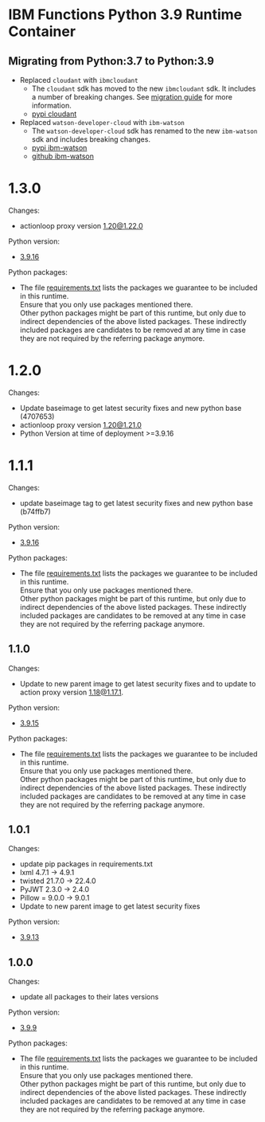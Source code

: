 # IBM Functions Python 3.9 Runtime Container

## Migrating from Python:3.7 to Python:3.9
  - Replaced `cloudant` with `ibmcloudant`  
    - The `cloudant` sdk has moved to the new `ibmcloudant` sdk. It includes a number of breaking changes. See [migration guide](https://github.com/cloudant/python-cloudant/blob/master/MIGRATION.md) for more information.
    - [pypi cloudant](https://pypi.org/project/cloudant/)
  - Replaced `watson-developer-cloud` with `ibm-watson`
    - The `watson-developer-cloud` sdk has renamed to the new `ibm-watson` sdk and includes breaking changes.
    - [pypi ibm-watson](https://pypi.org/project/ibm-watson/)
    - [github ibm-watson](https://github.com/watson-developer-cloud/python-sdk)

# 1.3.0
Changes:
  - actionloop proxy version 1.20@1.22.0

Python version:
  - [3.9.16](https://www.python.org/downloads/release/python-3916/)

Python packages:
  - The file [requirements.txt](requirements.txt) lists the packages we guarantee to be included in this runtime.<br/>
    Ensure that you only use packages mentioned there.<br/>
    Other python packages might be part of this runtime, but only due to indirect dependencies of the above listed packages. These indirectly included packages are candidates to be removed at any time in case they are not required by the referring package anymore.


# 1.2.0
Changes:
  - Update baseimage to get latest security fixes and new python base (4707653)
  - actionloop proxy version 1.20@1.21.0
  - Python Version at time of deployment >=3.9.16 

# 1.1.1
Changes:
  - update baseimage tag to get latest security fixes and new python base (b74ffb7)

Python version:
  - [3.9.16](https://www.python.org/downloads/release/python-3916/)

Python packages:
  - The file [requirements.txt](requirements.txt) lists the packages we guarantee to be included in this runtime.<br/>
    Ensure that you only use packages mentioned there.<br/>
    Other python packages might be part of this runtime, but only due to indirect dependencies of the above listed packages. These indirectly included packages are candidates to be removed at any time in case they are not required by the referring package anymore.

## 1.1.0
Changes:
  - Update to new parent image to get latest security fixes and to update to action proxy version 1.18@1.17.1.

Python version:
  - [3.9.15](https://www.python.org/downloads/release/python-3915/)

Python packages:
  - The file [requirements.txt](requirements.txt) lists the packages we guarantee to be included in this runtime.<br/>
    Ensure that you only use packages mentioned there.<br/>
    Other python packages might be part of this runtime, but only due to indirect dependencies of the above listed packages. These indirectly included packages are candidates to be removed at any time in case they are not required by the referring package anymore.
  
## 1.0.1
Changes:
  - update pip packages in requirements.txt
  - lxml 4.7.1 -> 4.9.1
  - twisted 21.7.0 -> 22.4.0
  - PyJWT 2.3.0 -> 2.4.0
  - Pillow = 9.0.0 -> 9.0.1
  - Update to new parent image to get latest security fixes

Python version:
- [3.9.13](https://www.python.org/downloads/release/python-3913/)

## 1.0.0
Changes:
  - update all packages to their lates versions 

Python version:
  - [3.9.9](https://www.python.org/downloads/release/python-399/)

Python packages:
  - The file [requirements.txt](requirements.txt) lists the packages we guarantee to be included in this runtime.<br/>
    Ensure that you only use packages mentioned there.<br/>
    Other python packages might be part of this runtime, but only due to indirect dependencies of the above listed packages. These indirectly included packages are candidates to be removed at any time in case they are not required by the referring package anymore.

